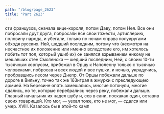 ```yaml
---
path: "/blog/page_2623"
title: "Part 2623"
---
```


сти французов, сначала вице-короля, потом Даву, потом Нея. Все они побросали друг друга, побросали все свои тяжести, артиллерию, половину народа, и убегали, только по ночам справа полукругами обходя русских.
Ней, шедший последним, потому что (несмотря на несчастное их положение или именно вследствие его, им хотелось побить тот пол, который ушиб их) он занялся взрыванием никому не мешавших стен Смоленска — шедший последним, Ней, с своим 10-ти тысячным корпусом, прибежал в Оршу к Наполеону только с тысячью человеками, побросав и всех людей и все пушки, и ночью, украдучись, пробравшись лесом через Днепр.
От Оршы побежали дальше по дороге в Вильну, точно так же 163играя в жмурки с преследующею армией. На Березине опять замешались, многие потонули, многие сдались, но те, которые перебрались через реку, побежали дальше. Главный начальник их надел шубу и, сев в сани, поскакал один, оставив своих товарищей. Кто мог, — уехал тоже, кто не мог, — сдался или умер.
XVIII.
Казалось бы в этой-то камп
